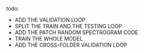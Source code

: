 todo:
- ADD THE VALIDATION LOOP
- SPLIT THE TRAIN AND THE TESTING LOOP
- ADD THE PATCH RANDOM SPECTROGRAM CODE
- TRAIN THE WHOLE MODEL
- ADD THE CROSS-FOLDER VALIDATION LOOP
